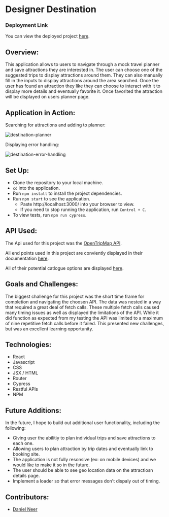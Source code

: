 # Designer Destination

### Deployment Link
You can view the deployed project [here](https://lit-ravine-93639.herokuapp.com/).

## Overview:
This application allows to users to navigate through a mock travel planner and save attractions they are interested in. The user can choose one of the suggested trips to display attractions around them. They can also manually fill in the inputs to display attractions around the area searched. Once the user has found an attraction they like they can choose to interact with it to display more details and eventually favorite it. Once favorited the attraction will be displayed on users planner page. 

## Application in Action:

Searching for attractions and adding to planner:

![destination-planner](https://user-images.githubusercontent.com/92230099/173250735-0a38e13a-be6e-4a62-b0bf-27996552a935.gif)

Displaying error handling:

![destination-error-handling](https://user-images.githubusercontent.com/92230099/173250765-033e5c7f-9e62-4300-a6fa-a0aebcc68a2c.gif)


## Set Up:

- Clone the repository to your local machine.
- `cd` into the application.
- Run `npm install` to install the project dependencies.
- Run `npm start` to see the application.
  - Paste http://localhost:3000/ into your browser to view.
  - If you need to stop running the application, run `Control + C`.
- To view tests, run `npm run cypress`.

## API Used:

The Api used for this project was the [OpenTripMap API](https://opentripmap.io/product).

All end points used in this project are conviently displayed in their documentation [here](https://opentripmap.io/docs#/).

All of their potential catlogue options are displayed [here](https://opentripmap.io/catalog).

## Goals and Challenges:

The biggest challenge for this project was the short time frame for completion and navigating the choosen API. The data was nested in a way that required a great deal of fetch calls. These multiple fetch calls caused many timing issues as well as displayed the limitations of the API. While it did function as expected from my testing the API was limited to a maximum of nine repetitive fetch calls before it failed. This presented new challenges, but was an excellent learning opportunity. 

## Technologies:

- React
- Javascript
- CSS
- JSX / HTML
- Router
- Cypress
- Restful APIs
- NPM

## Future Additions:

In the future, I hope to build out additional user functionality, including the following:
- Giving user the abilitiy to plan individual trips and save attractions to each one.
- Allowing users to plan attraction by trip dates and eventually link to booking site.
- The application is not fully resonsive (ex: on mobile devices) and we would like to make it so in the future.
- The user should be able to see geo location data on the attractiosn details page. 
- Implement a loader so that error messages don't dispaly out of timing. 

## Contributors:

- [Daniel Neer](https://github.com/DanielN88)

